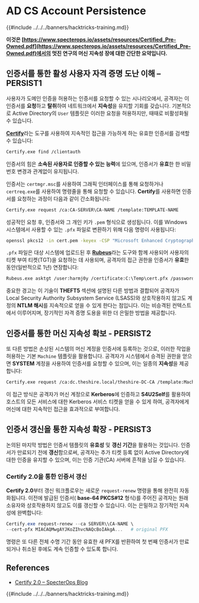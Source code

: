 # AD CS Account Persistence

{{#include ../../../banners/hacktricks-training.md}}

**이것은 [https://www.specterops.io/assets/resources/Certified_Pre-Owned.pdf](https://www.specterops.io/assets/resources/Certified_Pre-Owned.pdf)에서의 멋진 연구의 머신 지속성 장에 대한 간단한 요약입니다.**

## **인증서를 통한 활성 사용자 자격 증명 도난 이해 – PERSIST1**

사용자가 도메인 인증을 허용하는 인증서를 요청할 수 있는 시나리오에서, 공격자는 이 인증서를 **요청**하고 **탈취**하여 네트워크에서 **지속성**을 유지할 기회를 갖습니다. 기본적으로 Active Directory의 `User` 템플릿은 이러한 요청을 허용하지만, 때때로 비활성화될 수 있습니다.

[**Certify**](https://github.com/GhostPack/Certify)라는 도구를 사용하여 지속적인 접근을 가능하게 하는 유효한 인증서를 검색할 수 있습니다:
```bash
Certify.exe find /clientauth
```
인증서의 힘은 **소속된 사용자로 인증할 수 있는 능력**에 있으며, 인증서가 **유효**한 한 비밀번호 변경과 관계없이 유지됩니다.

인증서는 `certmgr.msc`를 사용하여 그래픽 인터페이스를 통해 요청하거나 `certreq.exe`를 사용하여 명령줄을 통해 요청할 수 있습니다. **Certify**를 사용하면 인증서를 요청하는 과정이 다음과 같이 간소화됩니다:
```bash
Certify.exe request /ca:CA-SERVER\CA-NAME /template:TEMPLATE-NAME
```
성공적인 요청 후, 인증서와 그 개인 키가 `.pem` 형식으로 생성됩니다. 이를 Windows 시스템에서 사용할 수 있는 `.pfx` 파일로 변환하기 위해 다음 명령이 사용됩니다:
```bash
openssl pkcs12 -in cert.pem -keyex -CSP "Microsoft Enhanced Cryptographic Provider v1.0" -export -out cert.pfx
```
`.pfx` 파일은 대상 시스템에 업로드된 후 [**Rubeus**](https://github.com/GhostPack/Rubeus)라는 도구와 함께 사용되어 사용자의 티켓 부여 티켓(TGT)을 요청하는 데 사용되며, 공격자의 접근 권한을 인증서가 **유효**한 동안(일반적으로 1년) 연장합니다:
```bash
Rubeus.exe asktgt /user:harmj0y /certificate:C:\Temp\cert.pfx /password:CertPass!
```
중요한 경고는 이 기술이 **THEFT5** 섹션에 설명된 다른 방법과 결합되어 공격자가 Local Security Authority Subsystem Service (LSASS)와 상호작용하지 않고도 계정의 **NTLM 해시**를 지속적으로 얻을 수 있게 한다는 점입니다. 이는 비승격된 컨텍스트에서 이루어지며, 장기적인 자격 증명 도용을 위한 더 은밀한 방법을 제공합니다.

## **인증서를 통한 머신 지속성 확보 - PERSIST2**

또 다른 방법은 손상된 시스템의 머신 계정을 인증서에 등록하는 것으로, 이러한 작업을 허용하는 기본 `Machine` 템플릿을 활용합니다. 공격자가 시스템에서 승격된 권한을 얻으면 **SYSTEM** 계정을 사용하여 인증서를 요청할 수 있으며, 이는 일종의 **지속성**을 제공합니다:
```bash
Certify.exe request /ca:dc.theshire.local/theshire-DC-CA /template:Machine /machine
```
이 접근 방식은 공격자가 머신 계정으로 **Kerberos**에 인증하고 **S4U2Self**를 활용하여 호스트의 모든 서비스에 대한 Kerberos 서비스 티켓을 얻을 수 있게 하여, 공격자에게 머신에 대한 지속적인 접근을 효과적으로 부여합니다.

## **인증서 갱신을 통한 지속성 확장 - PERSIST3**

논의된 마지막 방법은 인증서 템플릿의 **유효성** 및 **갱신 기간**을 활용하는 것입니다. 인증서가 만료되기 전에 **갱신**함으로써, 공격자는 추가 티켓 등록 없이 Active Directory에 대한 인증을 유지할 수 있으며, 이는 인증 기관(CA) 서버에 흔적을 남길 수 있습니다.

### Certify 2.0을 통한 인증서 갱신

**Certify 2.0**부터 갱신 워크플로우는 새로운 `request-renew` 명령을 통해 완전히 자동화됩니다. 이전에 발급된 인증서( **base-64 PKCS#12** 형식)를 주어진 공격자는 원래 소유자와 상호작용하지 않고도 이를 갱신할 수 있습니다. 이는 은밀하고 장기적인 지속성에 완벽합니다:
```powershell
Certify.exe request-renew --ca SERVER\\CA-NAME \
--cert-pfx MIACAQMwgAYJKoZIhvcNAQcBoIAkgA...   # original PFX
```
명령은 또 다른 전체 수명 기간 동안 유효한 새 PFX를 반환하여 첫 번째 인증서가 만료되거나 취소된 후에도 계속 인증할 수 있도록 합니다.

## References

- [Certify 2.0 – SpecterOps Blog](https://specterops.io/blog/2025/08/11/certify-2-0/)

{{#include ../../../banners/hacktricks-training.md}}
